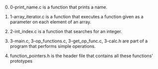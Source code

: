 0. 0-print_name.c is a function that prints a name.

1. 1-array_iterator.c is a function that executes a function given as a parameter on each element of an array.

2. 2-int_index.c is a function that searches for an integer.

3. 3-main.c, 3-op_functions.c, 3-get_op_func.c, 3-calc.h are part of a program that performs simple operations.

4. function_pointers.h is the header file that contains all these functions' prototypes
